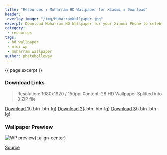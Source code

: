 ```yaml
---
title: "Resources ★ Muharram HD Wallpaper for Xiaomi ★ Download"
header:
 overlay_image: "/img/MuharramWallpaper.jpg"
excerpt: Download Muharram HD Wallpaper for your Xiaomi Phone to celebrate Islamic New Year
category:
 - resources
tags:
 - hd wallpaper
 - miui wp
 - muharram wallpaper
author: phateholloway
---
```


{{ page.excerpt }}

### Download Links

> Resolution: 1080x1920 / 150ppi
> Content: 28 HD Wallpaper
> Splitted into 3 ZIP file

[Download 1](http://www.knoacc.org/p/pcloud.html?code=XZ2D5k7ZPSvtoVRKg7f6NCKFRIAJhjqhO5t7){:.btn .btn-lg} [Download 2](http://www.knoacc.org/p/pcloud.html?code=XZaD5k7Zrdz4B3xAdRJvb1k7TrAibLy5bqbk){:.btn .btn-lg} [Download 3](http://www.knoacc.org/p/pcloud.html?code=XZMe5k7ZtKee0fx9TPm17YoCL1qfi4UEgF3V){:.btn .btn-lg}

### Wallpaper Prewiew

![WP preview](/img/MuharramWP-preview.jpg){:.align-center}

[Source](http://en.miui.com/thread-889945-1-1.html)
